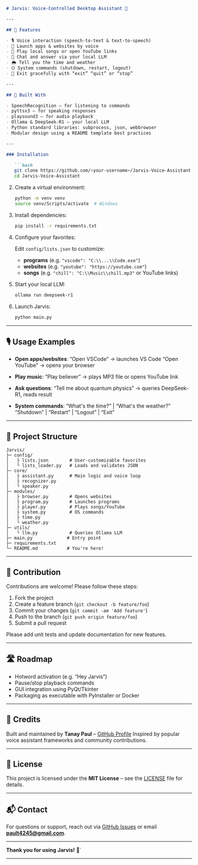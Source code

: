 ````markdown
# Jarvis: Voice-Controlled Desktop Assistant 🤖

---

## 🚀 Features

- 🎙️ Voice interaction (speech-to-text & text-to-speech)
- 🚀 Launch apps & websites by voice
- 🎵 Play local songs or open YouTube links
- 🤖 Chat and answer via your local LLM
- 🌦️ Tell you the time and weather
- ⏻ System commands (shutdown, restart, logout)
- 🚪 Exit gracefully with “exit” “quit” or “stop”

---

## 🧱 Built With

- SpeechRecognition – for listening to commands  
- pyttsx3 – for speaking responses  
- playsound3 – for audio playback  
- Ollama & DeepSeek‑R1 – your local LLM  
- Python standard libraries: subprocess, json, webbrowser  
- Modular design using a README template best practices

---

### Installation

   ```bash
   git clone https://github.com/<your‑username>/Jarvis-Voice-Assistant.git
   cd Jarvis-Voice-Assistant
   ````

2. Create a virtual environment:

   ```bash
   python -m venv venv
   source venv/Scripts/activate  # Windows
   ```

3. Install dependencies:

   ```bash
   pip install -r requirements.txt
   ```

4. Configure your favorites:

   Edit `config/lists.json` to customize:

   * **programs** (e.g. `"vscode": "C:\\...\\Code.exe"`)
   * **websites** (e.g. `"youtube": "https://youtube.com"`)
   * **songs** (e.g. `"chill": "C:\\Music\\chill.mp3"` or YouTube links)

5. Start your local LLM:

   ```bash
   ollama run deepseek-r1
   ```

6. Launch Jarvis:

   ```bash
   python main.py
   ```

---

## 🎙️ Usage Examples

* **Open apps/websites**:
  “Open VSCode” → launches VS Code
  “Open YouTube” → opens your browser

* **Play music**:
  “Play believer” → plays MP3 file or opens YouTube link

* **Ask questions**:
  “Tell me about quantum physics” → queries DeepSeek-R1, reads result

* **System commands**:
  “What's the time?” | “What's the weather?”
  “Shutdown” | “Restart” | “Logout” | “Exit”

---

## 🧩 Project Structure

```
Jarvis/
├─ config/
│   ├ lists.json        # User-customizable favorites
│   └ lists_loader.py   # Loads and validates JSON
├─ core/
│   ├ assistant.py      # Main logic and voice loop
│   ├ recognizer.py
│   └ speaker.py
├─ modules/
│   ├ browser.py        # Opens websites
│   ├ program.py        # Launches programs
│   ├ player.py         # Plays songs/YouTube
│   ├ system.py         # OS commands
│   ├ time.py
│   └ weather.py
├─ utils/
│   └ llm.py            # Queries Ollama LLM
├─ main.py             # Entry point
├─ requirements.txt
└─ README.md           # You're here!
```

---

## 📌 Contribution

Contributions are welcome! Please follow these steps:

1. Fork the project
2. Create a feature branch (`git checkout -b feature/foo`)
3. Commit your changes (`git commit -am 'Add feature'`)
4. Push to the branch (`git push origin feature/foo`)
5. Submit a pull request

Please add unit tests and update documentation for new features.

---

## 🛣️ Roadmap

* Hotword activation (e.g. “Hey Jarvis”)
* Pause/stop playback commands
* GUI integration using PyQt/Tkinter
* Packaging as executable with PyInstaller or Docker

---

## 🙋 Credits

Built and maintained by **Tanay Paul** – [GitHub Profile](https://github.com/Developer-Tanay)
Inspired by popular voice assistant frameworks and community contributions.

---

## 📄 License

This project is licensed under the **MIT License** – see the [LICENSE](LICENSE) file for details.

---

## 📬 Contact

For questions or support, reach out via [GitHub Issues](https://github.com/Developer-Tanay/Jarvis-Voice-Assistant/issues) or email **[pault4245@gmail.com](mailto:pault4245@gmail.com)**.

---

**Thank you for using Jarvis!** 🎉\`

---